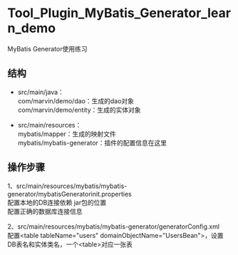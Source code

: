 # Tool_Plugin_MyBatis_Generator_learn_demo
MyBatis Generator使用练习

## 结构
- src/main/java：<br>
  com/marvin/demo/dao：生成的dao对象<br>
  com/marvin/demo/entity：生成的实体对象<br>
  
  

- src/main/resources：<br>
  mybatis/mapper：生成的映射文件<br>
  mybatis/mybatis-generator：插件的配置信息在这里<br>


## 操作步骤
1、src/main/resources/mybatis/mybatis-generator/mybatisGeneratorinit.properties<br>
配置本地的DB连接依赖 jar包的位置<br>
配置正确的数据库连接信息<br>

2、src/main/resources/mybatis/mybatis-generator/generatorConfig.xml<br>
配置\<table tableName="users" domainObjectName="UsersBean"\>，设置DB表名和实体类名，一个\<table\>对应一张表


